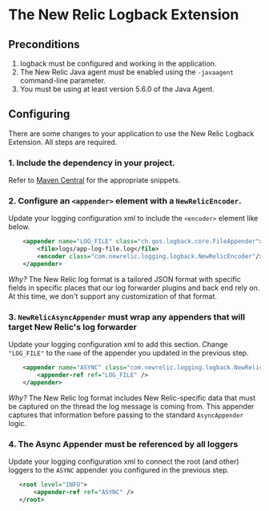 # The New Relic Logback Extension

## Preconditions

1. logback must be configured and working in the application.
2. The New Relic Java agent must be enabled using the `-javaagent` command-line parameter.
3. You must be using at least version 5.6.0 of the Java Agent. 

## Configuring

There are some changes to your application to use the New Relic
Logback Extension. All steps are required.

### 1. Include the dependency in your project.

Refer to [Maven Central](https://search.maven.org/search?q=g:com.newrelic.logging%20a:logback) for the appropriate snippets.


### 2. Configure an `<appender>` element with a `NewRelicEncoder`.

Update your logging configuration xml to include the `<encoder>` element like below.

```xml
    <appender name="LOG_FILE" class="ch.qos.logback.core.FileAppender">
        <file>logs/app-log-file.log</file>
        <encoder class="com.newrelic.logging.logback.NewRelicEncoder"/>
    </appender>
```

*Why?* The New Relic log format is a tailored JSON format with specific fields in specific places
that our log forwarder plugins and back end rely on. At this time, we don't support any customization
of that format.

### 3. `NewRelicAsyncAppender` must wrap any appenders that will target New Relic's log forwarder

Update your logging configuration xml to add this section. Change `"LOG_FILE"` to the `name` of the appender
you updated in the previous step. 

```xml
    <appender name="ASYNC" class="com.newrelic.logging.logback.NewRelicAsyncAppender">
        <appender-ref ref="LOG_FILE" />
    </appender>
```

*Why?* The New Relic log format includes New Relic-specific data that must be captured on the thread the log message
is coming from. This appender captures that information before passing to the standard `AsyncAppender` logic.

### 4. The Async Appender must be referenced by all loggers

Update your logging configuration xml to connect the root (and other) loggers to the `ASYNC` appender you configured
in the previous step.

```xml
   <root level="INFO">
       <appender-ref ref="ASYNC" />
   </root>
```
